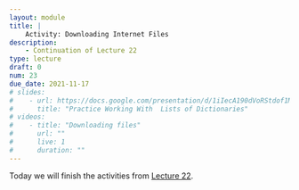 ```yaml
---
layout: module
title: |
    Activity: Downloading Internet Files
description:
    - Continuation of Lecture 22
type: lecture
draft: 0
num: 23
due_date: 2021-11-17
# slides: 
#    - url: https://docs.google.com/presentation/d/1iIecA190dVoRStdof1MEE5xk6rjTe_hJDLefwUgtbdU/edit?usp=sharing
#      title: "Practice Working With  Lists of Dictionaries"
# videos:
#    - title: "Downloading files"
#      url: ""
#      live: 1
#      duration: ""
---
```


Today we will finish the activities from [Lecture 22](week09-lecture01).
